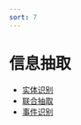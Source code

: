 ```yaml
---
sort: 7
---
```


# 信息抽取

* [实体识别](https://kg-nlp.github.io/Algorithm-Project-Manual/信息抽取/实体识别.html)
* [联合抽取](https://kg-nlp.github.io/Algorithm-Project-Manual/信息抽取/联合抽取.html)
* [事件识别](https://kg-nlp.github.io/Algorithm-Project-Manual/信息抽取/事件识别.html)

